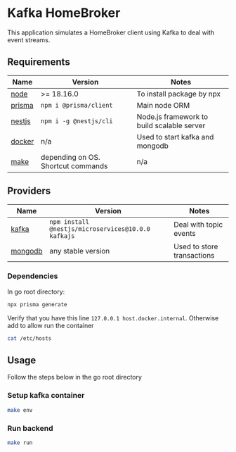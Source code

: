 # Kafka HomeBroker

This application simulates a HomeBroker client using Kafka to deal with event streams.

## Requirements

| Name | Version | Notes |
|------|---------|---------|
| [node](https://nodejs.org/en/download) | >= 18.16.0 | To install package by npx
| [prisma](https://www.prisma.io/) | `npm i @prisma/client` | Main node ORM
| [nestjs](https://nestjs.com/) | `npm i -g @nestjs/cli` | Node.js framework to build scalable server
| [docker](https://www.docker.com/) | n/a | Used to start kafka and mongodb
| [make](https://www.gnu.org/software/make/) | depending on OS. Shortcut commands | n/a

## Providers

| Name | Version | Notes
|------|---------|---------|
| [kafka](https://kafka.apache.org/) | `npm install @nestjs/microservices@10.0.0 kafkajs` | Deal with topic events
| [mongodb](https://www.mongodb.com/) | any stable version | Used to store transactions


### Dependencies
In go root directory:

```bash
npx prisma generate
```

Verify that you have this line `127.0.0.1 host.docker.internal`. Otherwise add to allow run the container
```bash
cat /etc/hosts
```

## Usage
Follow the steps below in the go root directory

### Setup kafka container
```bash
make env
```

### Run backend
```bash
make run
```